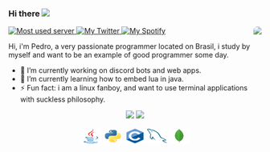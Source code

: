 ### Hi there <img width="22px" src="https://media.giphy.com/media/hvRJCLFzcasrR4ia7z/giphy.gif">

<img align="right"  height="150" style="border-radius:50px;" src="https://avatars.githubusercontent.com/u/51531895?v=4">
<div> 
  <a  href="https://discordapp.com/users/386933211810496512/" target="_blank">
    <img alt="Most used server" width="26px" src="https://raw.githubusercontent.com/peterthehan/peterthehan/master/assets/discord.svg" target="_blank">
  </a>
  <a href="https://twitter.com/DSeirye">
    <img alt="My Twitter" width="26px" src="https://raw.githubusercontent.com/peterthehan/peterthehan/master/assets/twitter.svg" />
  </a>
  <a href="https://open.spotify.com/user/313z3ygw2qafakmpzgdmarvpexgi">
    <img alt="My Spotify" alt="Pedro's Spotify" width="65px" src="https://gist.githubusercontent.com/stephenbarkan/6d25c2517e987c4151fcbb4fcf8b3678/raw/eac206a628aa7d6de4ad33a070fe3f59edf0255f/spotify.svg" />
  </a>
</div>

Hi, i'm Pedro, a very passionate programmer located on Brasil, i study by myself and want to be an example of good programmer some day.

- 🔭 I’m currently working on discord bots and web apps.
- 🌱 I’m currently learning how to embed lua in java.
- ⚡ Fun fact: i am a linux fanboy, and want to use terminal applications with suckless philosophy.

<div align="center">
  <img height="180em" src="https://github-readme-stats.vercel.app/api?username=Pedro-Martinss&theme=aura&show_icons=true"/>
  <img height="180em" src="https://github-readme-stats.vercel.app/api/top-langs/?username=Pedro-Martinss&layout=compact&langs_count=8&theme=aura"/>
</div>
<div align="center" style="display: inline_block"><br>
  <img align="center" height="30" width="40" src="https://raw.githubusercontent.com/devicons/devicon/master/icons/java/java-original.svg">
  <img align="center" height="30" width="40" src="https://raw.githubusercontent.com/devicons/devicon/master/icons/python/python-original.svg">
  <img align="center" height="30" width="40" src="https://raw.githubusercontent.com/devicons/devicon/master/icons/c/c-original.svg">
  <img align="center" height="30" width="40" src="https://raw.githubusercontent.com/devicons/devicon/master/icons/mysql/mysql-original.svg">
  <img align="center" height="30" width="40" src="https://raw.githubusercontent.com/devicons/devicon/master/icons/mongodb/mongodb-original.svg">
</div>
